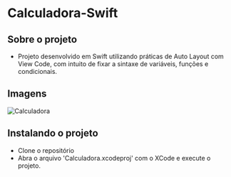 # Calculadora-Swift

## Sobre o projeto
- Projeto desenvolvido em Swift utilizando práticas de Auto Layout com View Code, com intuito de fixar a sintaxe de variáveis, funções e condicionais.

## Imagens
![Calculadora](https://user-images.githubusercontent.com/62572324/210634251-2f7f264b-7cb1-4989-8be1-22db15dffa4f.gif)

## Instalando o projeto
- Clone o repositório
- Abra o arquivo 'Calculadora.xcodeproj' com o XCode e execute o projeto.
